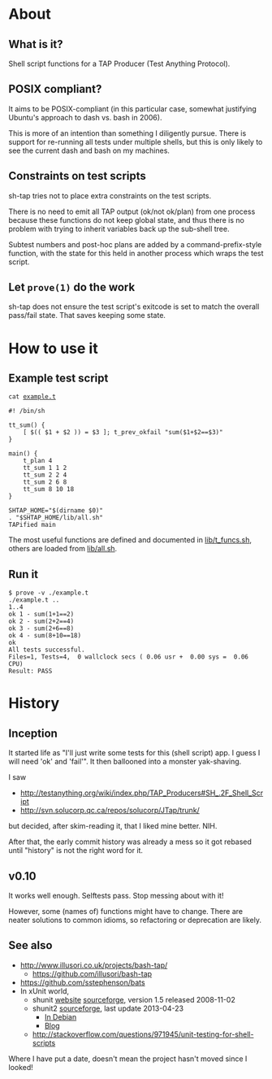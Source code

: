# About
## What is it?
Shell script functions for a TAP Producer (Test Anything Protocol).

## POSIX compliant?
It aims to be POSIX-compliant (in this particular case, somewhat
justifying Ubuntu's approach to dash vs. bash in 2006).

This is more of an intention than something I diligently pursue.
There is support for re-running all tests under multiple shells, but
this is only likely to see the current dash and bash on my machines.

## Constraints on test scripts
sh-tap tries not to place extra constraints on the test scripts.

There is no need to emit all TAP output (ok/not ok/plan) from one
process because these functions do not keep global state, and thus
there is no problem with trying to inherit variables back up the
sub-shell tree.

Subtest numbers and post-hoc plans are added by a command-prefix-style
function, with the state for this held in another process which wraps
the test script.

## Let `prove(1)` do the work
sh-tap does not ensure the test script's exitcode is set to match the
overall pass/fail state.  That saves keeping some state.

# How to use it
## Example test script

`cat `[`example.t`](./example.t)

```
#! /bin/sh

tt_sum() {
    [ $(( $1 + $2 )) = $3 ]; t_prev_okfail "sum($1+$2==$3)"
}

main() {
    t_plan 4
    tt_sum 1 1 2
    tt_sum 2 2 4
    tt_sum 2 6 8
    tt_sum 8 10 18
}

SHTAP_HOME="$(dirname $0)"
. "$SHTAP_HOME/lib/all.sh"
TAPified main
```

The most useful functions are defined and documented in [lib/t_funcs.sh](./lib/t_funcs.sh), others are loaded from [lib/all.sh](./lib/all.sh).

## Run it

```
$ prove -v ./example.t 
./example.t .. 
1..4
ok 1 - sum(1+1==2)
ok 2 - sum(2+2==4)
ok 3 - sum(2+6==8)
ok 4 - sum(8+10==18)
ok
All tests successful.
Files=1, Tests=4,  0 wallclock secs ( 0.06 usr +  0.00 sys =  0.06 CPU)
Result: PASS
```

# History
## Inception
It started life as "I'll just write some tests for this (shell script)
app.  I guess I will need 'ok' and 'fail'".  It then ballooned into a
monster yak-shaving.

I saw

* http://testanything.org/wiki/index.php/TAP_Producers#SH_.2F_Shell_Script
* http://svn.solucorp.qc.ca/repos/solucorp/JTap/trunk/

but decided, after skim-reading it, that I liked mine better.  NIH.

After that, the early commit history was already a mess so it got
rebased until "history" is not the right word for it.

## v0.10
It works well enough.  Selftests pass.  Stop messing about with it!

However, some (names of) functions might have to change.  There are
neater solutions to common idioms, so refactoring or deprecation are
likely.

## See also

* http://www.illusori.co.uk/projects/bash-tap/
  *  https://github.com/illusori/bash-tap
* https://github.com/sstephenson/bats
* In xUnit world,
  * shunit [website](http://shunit.sourceforge.net/) [sourceforge](https://sourceforge.net/projects/shunit/), version 1.5 released 2008-11-02
  * shunit2 [sourceforge](https://sourceforge.net/projects/shunit2/), last update 2013-04-23
      * [In Debian](http://packages.debian.org/shunit2)
      * [Blog](http://www.mikewright.me/blog/2013/10/31/shunit2-bash-testing/)
  * http://stackoverflow.com/questions/971945/unit-testing-for-shell-scripts

Where I have put a date, doesn't mean the project hasn't moved since I looked!
